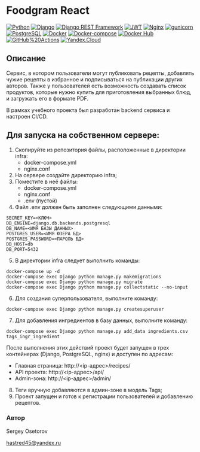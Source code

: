 # Foodgram React

[![Python](https://img.shields.io/badge/-Python-464646?style=flat&logo=Python&logoColor=ffffff&color=043A6B)](https://www.python.org/)
[![Django](https://img.shields.io/badge/-Django-464646?style=flat&logo=Django&logoColor=ffffff&color=043A6B)](https://www.djangoproject.com/)
[![Django REST Framework](https://img.shields.io/badge/-Django%20REST%20Framework-464646?style=flat&logo=Django%20REST%20Framework&logoColor=ffffff&color=043A6B)](https://www.django-rest-framework.org/)
[![JWT](https://img.shields.io/badge/-JWT-464646?style=flat&color=043A6B)](https://jwt.io/)
[![Nginx](https://img.shields.io/badge/-NGINX-464646?style=flat&logo=NGINX&logoColor=ffffff&color=043A6B)](https://nginx.org/ru/)
[![gunicorn](https://img.shields.io/badge/-gunicorn-464646?style=flat&logo=gunicorn&logoColor=ffffff&color=043A6B)](https://gunicorn.org/)
[![PostgreSQL](https://img.shields.io/badge/-PostgreSQL-464646?style=flat&logo=PostgreSQL&logoColor=ffffff&color=043A6B)](https://www.postgresql.org/)
[![Docker](https://img.shields.io/badge/-Docker-464646?style=flat&logo=Docker&logoColor=ffffff&color=043A6B)](https://www.docker.com/)
[![Docker-compose](https://img.shields.io/badge/-Docker%20compose-464646?style=flat&logo=Docker&logoColor=ffffff&color=043A6B)](https://www.docker.com/)
[![Docker Hub](https://img.shields.io/badge/-Docker%20Hub-464646?style=flat&logo=Docker&logoColor=ffffff&color=043A6B)](https://www.docker.com/products/docker-hub)
[![GitHub%20Actions](https://img.shields.io/badge/-GitHub%20Actions-464646?style=flat&logo=GitHub%20actions&logoColor=ffffff&color=043A6B)](https://github.com/features/actions)
[![Yandex.Cloud](https://img.shields.io/badge/-Yandex.Cloud-464646?style=flat&logo=Yandex.Cloud&logoColor=ffffff&color=043A6B)](https://cloud.yandex.ru/)

## Описание

Сервис, в котором пользователи могут публиковать рецепты, добавлять чужие рецепты в избранное и подписываться на публикации других авторов. Также у пользователей есть возможность создавать список продуктов, которые нужно купить для приготовления выбранных блюд, и загружать его в формате PDF.

В рамках учебного проекта был разработан backend сервиса и настроен CI/CD.

## Для запуска на собственном сервере:
1. Скопируйте из репозитория файлы, расположенные в директории infra:
    - docker-compose.yml
    - nginx.conf
2. На сервере создайте директорию infra;
3. Поместите в неё файлы:
    - docker-compose.yml
    - nginx.conf
    - .env (пустой)
4. Файл .env должен быть заполнен следующими данными:
```
SECRET_KEY=<КЛЮЧ>
DB_ENGINE=django.db.backends.postgresql
DB_NAME=<ИМЯ БАЗЫ ДАННЫХ>
POSTGRES_USER=<ИМЯ ЮЗЕРА БД>
POSTGRES_PASSWORD=<ПАРОЛЬ БД>
DB_HOST=db
DB_PORT=5432
```

5. В директории infra следует выполнить команды:
```
docker-compose up -d
docker-compose exec Django python manage.py makemigrations
docker-compose exec Django python manage.py migrate
docker-compose exec Django python manage.py collectstatic --no-input
```

6. Для создания суперпользователя, выполните команду:
```
docker-compose exec Django python manage.py createsuperuser
```

7. Для добавления ингредиентов в базу данных, выполните команду:
```
docker-compose exec Django python manage.py add_data ingredients.csv tags_ingr_ingredient
```
После выполнения этих действий проект будет запущен в трех контейнерах (Django, PostgreSQL, nginx) и доступен по адресам:

- Главная страница: http://<ip-адрес>/recipes/
- API проекта: http://<ip-адрес>/api/
- Admin-зона: http://<ip-адрес>/admin/
8. Теги вручную добавляются в админ-зоне в модель Tags;
9. Проект запущен и готов к регистрации пользователей и добавлению рецептов.

### Автор
Sergey Osetorov

hastred45@yandex.ru
